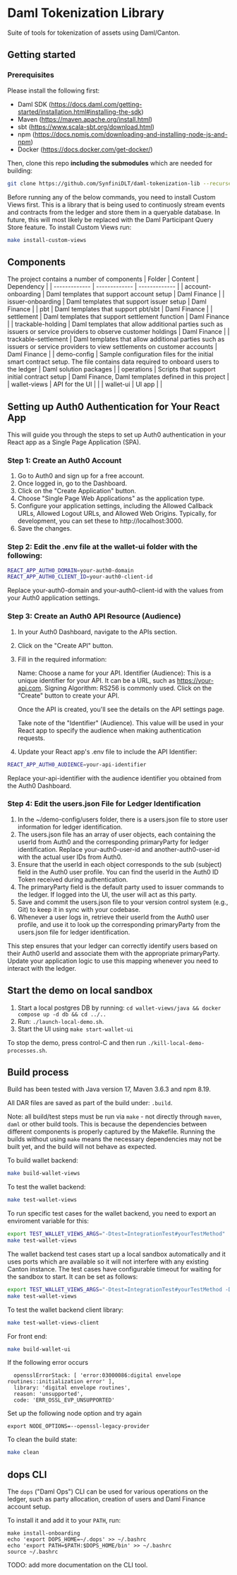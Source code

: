 # Daml Tokenization Library

Suite of tools for tokenization of assets using Daml/Canton.

## Getting started

### Prerequisites

Please install the following first:

- Daml SDK (https://docs.daml.com/getting-started/installation.html#installing-the-sdk)
- Maven (https://maven.apache.org/install.html)
- sbt (https://www.scala-sbt.org/download.html)
- npm (https://docs.npmjs.com/downloading-and-installing-node-js-and-npm)
- Docker (https://docs.docker.com/get-docker/)

Then, clone this repo **including the submodules** which are needed for building:

```bash
git clone https://github.com/SynfiniDLT/daml-tokenization-lib --recurse-submodules
```

Before running any of the below commands, you need to install Custom Views first. This is a library that is being used
to continuosly stream events and contracts from the ledger and store them in a queryable database. In future, this will
most likely be replaced with the Daml Participant Query Store feature. To install Custom Views run:

```bash
make install-custom-views
```

## Components
The project contains a number of components
| Folder  | Content | Dependency |
| ------------- | ------------- | ------------- |
| account-onboarding  | Daml templates that support account setup | Daml Finance |
| issuer-onboarding  | Daml templates that support issuer setup | Daml Finance |
| pbt  | Daml templates that support pbt/sbt | Daml Finance |
| settlement  | Daml templates that support settlement function | Daml Finance |
| trackable-holding  | Daml templates that allow additional parties such as issuers or service providers to observe customer holdings | Daml Finance |
| trackable-settlement  | Daml templates that allow additional parties such as issuers or service providers to view settlements on customer accounts | Daml Finance |
| demo-config | Sample configuration files for the initial smart contract setup. The file contains data required to onboard users to the ledger | Daml solution packages |
| operations  | Scripts that support initial contract setup | Daml Finance, Daml templates defined in this project |
| wallet-views  | API for the UI |  |
| wallet-ui  | UI app |  |

 
## Setting up Auth0 Authentication for Your React App
This will guide you through the steps to set up Auth0 authentication in your React app as a Single Page Application (SPA).  

### Step 1: Create an Auth0 Account
1. Go to Auth0 and sign up for a free account.
1. Once logged in, go to the Dashboard.
1. Click on the "Create Application" button.
1. Choose "Single Page Web Applications" as the application type.
1. Configure your application settings, including the Allowed Callback URLs, Allowed Logout URLs, and Allowed Web Origins. Typically, for development, you can set these to http://localhost:3000.
1. Save the changes.

### Step 2: Edit the .env file at the wallet-ui folder with the following: 

```bash
REACT_APP_AUTH0_DOMAIN=your-auth0-domain
REACT_APP_AUTH0_CLIENT_ID=your-auth0-client-id
```
Replace your-auth0-domain and your-auth0-client-id with the values from your Auth0 application settings.

### Step 3: Create an Auth0 API Resource (Audience)
1. In your Auth0 Dashboard, navigate to the APIs section.
1. Click on the "Create API" button.

1. Fill in the required information:

	Name: Choose a name for your API.
	Identifier (Audience): This is a unique identifier for your API. It can be a URL, such as https://your-api.com.
	Signing Algorithm: RS256 is commonly used.
	Click on the "Create" button to create your API.

	Once the API is created, you'll see the details on the API settings page.

	Take note of the "Identifier" (Audience). This value will be used in your React app to specify the audience when making authentication requests.


1. Update your React app's .env file to include the API Identifier:
```bash
REACT_APP_AUTH0_AUDIENCE=your-api-identifier
```
Replace your-api-identifier with the audience identifier you obtained from the Auth0 Dashboard.

### Step 4: Edit the users.json File for Ledger Identification
1.	In the ~/demo-config/users folder, there is a users.json file to store user information for ledger identification.
1. The users.json file has an array of user objects, each containing the userId from Auth0 and the corresponding primaryParty for ledger identification. Replace your-auth0-user-id and another-auth0-user-id with the actual user IDs from Auth0.
1. Ensure that the userId in each object corresponds to the sub (subject) field in the Auth0 user profile. You can find the userId in the Auth0 ID Token received during authentication.
1. The primaryParty field is the default party used to issuer commands to the ledger. If logged into the UI, the user will act as this party.
1. Save and commit the users.json file to your version control system (e.g., Git) to keep it in sync with your codebase.
1. Whenever a user logs in, retrieve their userId from the Auth0 user profile, and use it to look up the corresponding primaryParty from the users.json file for ledger identification.

This step ensures that your ledger can correctly identify users based on their Auth0 userId and associate them with the appropriate primaryParty. Update your application logic to use this mapping whenever you need to interact with the ledger.


## Start the demo on local sandbox

1. Start a local postgres DB by running: `cd wallet-views/java && docker compose up -d db && cd ../..`
1. Run: `./launch-local-demo.sh`.
1. Start the UI using `make start-wallet-ui`

To stop the demo, press control-C and then run `./kill-local-demo-processes.sh`.

## Build process

Build has been tested with Java version 17, Maven 3.6.3 and npm 8.19.

All DAR files are saved as part of the build under: `.build`.

Note: all build/test steps must be run via `make` - not directly through `maven`, `daml` or other build tools. This is
because the dependencies between different components is properly captured by the Makefile. Running the builds without
using `make` means the necessary dependencies may not be built yet, and the build will not behave as expected.

To build wallet backend:

```bash
make build-wallet-views
```

To test the wallet backend:

```bash
make test-wallet-views
```

To run specific test cases for the wallet backend, you need to export an enviroment variable for this:

```bash
export TEST_WALLET_VIEWS_ARGS="-Dtest=IntegrationTest#yourTestMethod"
make test-wallet-views
```

The wallet backend test cases start up a local sandbox automatically and it uses ports which are available so it will
not interfere with any existing Canton instance. The test cases have configurable timeout for waiting for the sandbox
to start. It can be set as follows:

```bash
export TEST_WALLET_VIEWS_ARGS="-Dtest=IntegrationTest#yourTestMethod -Dwalletviews.test.sandbox-start-timeout-seconds=200"
make test-wallet-views
```

To test the wallet backend client library:

```bash
make test-wallet-views-client
```

For front end:

```bash
make build-wallet-ui
```

If the following error occurs
```
  opensslErrorStack: [ 'error:03000086:digital envelope routines::initialization error' ],
  library: 'digital envelope routines',
  reason: 'unsupported',
  code: 'ERR_OSSL_EVP_UNSUPPORTED'

```
Set up the following node option and try again
```
export NODE_OPTIONS=--openssl-legacy-provider
```


To clean the build state:

```bash
make clean
```

## dops CLI

The `dops` ("Daml Ops") CLI can be used for various operations on the ledger, such as party allocation, creation of
users and Daml Finance account setup.

To install it and add it to your `PATH`, run:

```
make install-onboarding
echo 'export DOPS_HOME=~/.dops' >> ~/.bashrc
echo 'export PATH=$PATH:$DOPS_HOME/bin' >> ~/.bashrc
source ~/.bashrc
```

TODO: add more documentation on the CLI tool.
